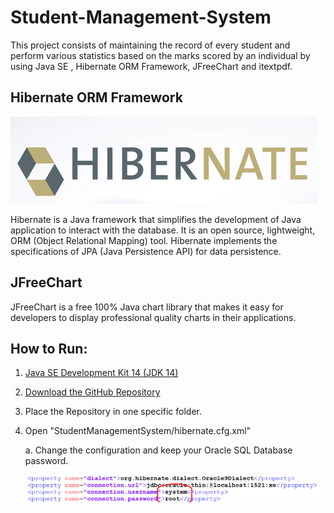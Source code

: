 # Student-Management-System

This project consists of maintaining the record of every student and perform various statistics based on the marks scored by an individual by using Java SE , Hibernate ORM Framework, JFreeChart and  itextpdf.

## Hibernate ORM Framework

<img src="ss/hibernate-logo.png">


Hibernate is a Java framework that simplifies the development of Java application to interact with the database. It is an open source, lightweight, ORM (Object Relational Mapping) tool. Hibernate implements the specifications of JPA (Java Persistence API) for data persistence.

## JFreeChart

JFreeChart is a free 100% Java chart library that makes it easy for developers to display professional quality charts in their applications.

## How to Run:

  1. <a href="https://www.oracle.com/in/java/technologies/javase-downloads.html" target="_blank">Java SE Development Kit 14 (JDK 14)</a>
  2. <a href="https://github.com/Nachiket724/Student-Management-System.git" target="_blank">Download the GitHub Repository</a>
  3. Place the Repository in one specific folder.
  4. Open "StudentManagementSystem/hibernate.cfg.xml"
      
      a. Change the configuration and keep your Oracle SQL Database password.
  
      <img src="ss/hib.PNG" width="500">
      
